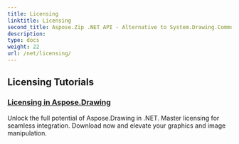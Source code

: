 ```yaml
---
title: Licensing
linktitle: Licensing
second_title: Aspose.Zip .NET API - Alternative to System.Drawing.Common
description: 
type: docs
weight: 22
url: /net/licensing/
---
```


## Licensing Tutorials
### [Licensing in Aspose.Drawing](./licensing/)
Unlock the full potential of Aspose.Drawing in .NET. Master licensing for seamless integration. Download now and elevate your graphics and image manipulation.
